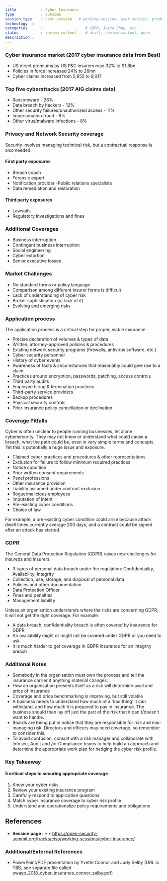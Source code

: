 ```yaml
---
title        	: Cyber Insurance
type         	: outcome
session_type 	: user-session   # working-session, user-session, product-session
technology	:
categories   	:                  	# GDPR, Juice Shop, etc.
status      	: review-content   	# draft, review-content, done
description	:
---
```


### Cyber insurance market (2017 cyber insurance data from Best)

- US direct premiums by US P&C insurers rose 32% to $1.8bn
- Policies in force increased 24% to 26mn
- Cyber claims increased from 5,955 to 9,017

### Top five cyberattacks (2017 AIG claims data)

- Ransomware - 26%
- Data breach by hackers - 12%
- Other security failures/unauthorized access - 11%
- Impersonation fraud - 9%
- Other virus/malware infections - 8%

### Privacy and Network Security coverage
Security involves managing technical risk, but a contractual response is also needed.

#### First party exposures

- Breach coach
- Forensic expert
- Notification provider
 -Public relations specialists
- Data remediation and restoration

#### Third party exposures

- Lawsuits
- Regulatory investigations and fines

### Additional Coverages

- Business interruption
- Contingent business interruption
- Social engineering
- Cyber extortion
- Senior executive losses

### Market Challenges

- No standard forms or policy language
- Comparison among different insurer forms is difficult
- Lack of understanding of cyber risk
- Broker sophistication (or lack of it)
- Evolving and emerging risks

### Application process
The application process is a critical step for proper, viable insurance

- Precise declaration of volumes & types of data
- Written, attorney-approved policies & procedures
- Existing network security programs (firewalls, antivirus software, etc.)
- Cyber security personnel
- History of cyber events
- Awareness of facts & circumstances that reasonably could give rise to a claim
- Practices around encryption, passwords, patching, access controls
- Third party audits
- Employee hiring & termination practices
- Third-party service providers
- Backup procedures
- Physical security controls
- Prior insurance policy cancellation or declination

### Coverage Pitfalls

Cyber is often unclear to people running businesses, let alone cybersecurity. They may not know or understand what could cause a breach, what the path could be, even in very simple terms and concepts. Yet this is potentially a huge issue and exposure.

- Claimed cyber practices and procedures & other representations
- Exclusion for failure to follow minimum required practices
- Notice condition
- Prior written consent requirements
- Panel professions
- Other insurance provision
- Liability assumed under contract exclusion
- Rogue/malicious employees
- Imputation of intent
- Pre-existing cyber conditions
- Choice of law

For example, a pre-existing cyber condition could arise because attack dwell times currently average 200 days, and a contract could be signed after an attack has started.

### GDPR

The General Data Protection Regulation (GDPR) raises new challenges for insureds and insurers.

- 3 types of personal data breach under the regulation: Confidentiality, Availability, Integrity
- Collection, use, storage, and disposal of personal data
- Policies and other documentation
- Data Protection Officer
- Fines and penalties
- Management liability

Unless an organisation understands where the risks are concerning GDPR, it will not get the right coverage. For example:

- A data breach, confidentiality breach is often covered by insurance for GDPR
- An availability might or might not be covered under GDPR or you need to ask
- It is much harder to get coverage in GDPR insurance for an integrity breach

### Additional Notes

- Somebody in the organisation must own the process and tell the insurance carrier if anything material changes.
- How an organisation presents itself as a risk will determine avail and price of insurance
- Coverage and price benchmarking is improving, but still volatile
- A business needs to understand how much of a ‘bad thing’ it can withstand, and how much it is prepared to pay in insurance. The business should then lay off just the part of the risk that it can't/doesn't want to handle.
- Boards are being put in notice that they are responsible for risk and mis-managing risk. Directors and officers may need coverage, so remember to consider this.
- To avoid confusion, consult with a risk manager and collaborate with Infosec, Audit and /or Compliance teams to help build an approach and determine the appropriate work plan for hedging the cyber risk profile.

### Key Takeaway

#### 5 critical steps to securing appropriate coverage

1. Know your cyber risks
2. Review your existing insurance program
3. Carefully respond to application questions
4. Match cyber insurance coverage to cyber risk profile
5. Understand and operationalize policy requirements and obligations


## References
- **Session page :** •	•	https://open-security-summit.org/tracks/ciso/working-sessions/cyber-insurance/

### Additional/External References
- PowerPoint/PDF presentation by Yvette Connor and Judy Selby
(URL is TBD, see separate file called owasp_2018_cyber_insurance_connor_selby.pdf)
